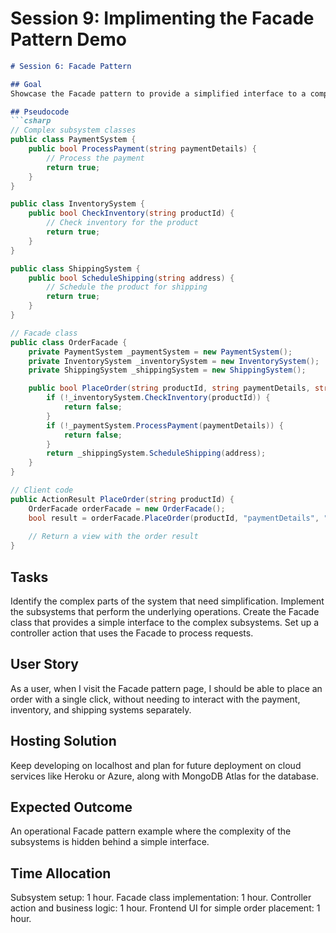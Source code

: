 
# Session 9: Implimenting the Facade Pattern Demo

```markdown
# Session 6: Facade Pattern

## Goal
Showcase the Facade pattern to provide a simplified interface to a complex system, making it easier for client applications to interact with the system.

## Pseudocode
```csharp
// Complex subsystem classes
public class PaymentSystem {
    public bool ProcessPayment(string paymentDetails) {
        // Process the payment
        return true;
    }
}

public class InventorySystem {
    public bool CheckInventory(string productId) {
        // Check inventory for the product
        return true;
    }
}

public class ShippingSystem {
    public bool ScheduleShipping(string address) {
        // Schedule the product for shipping
        return true;
    }
}

// Facade class
public class OrderFacade {
    private PaymentSystem _paymentSystem = new PaymentSystem();
    private InventorySystem _inventorySystem = new InventorySystem();
    private ShippingSystem _shippingSystem = new ShippingSystem();

    public bool PlaceOrder(string productId, string paymentDetails, string address) {
        if (!_inventorySystem.CheckInventory(productId)) {
            return false;
        }
        if (!_paymentSystem.ProcessPayment(paymentDetails)) {
            return false;
        }
        return _shippingSystem.ScheduleShipping(address);
    }
}

// Client code
public ActionResult PlaceOrder(string productId) {
    OrderFacade orderFacade = new OrderFacade();
    bool result = orderFacade.PlaceOrder(productId, "paymentDetails", "address");
    
    // Return a view with the order result
}
```

## Tasks
Identify the complex parts of the system that need simplification.
Implement the subsystems that perform the underlying operations.
Create the Facade class that provides a simple interface to the complex subsystems.
Set up a controller action that uses the Facade to process requests.
## User Story
As a user, when I visit the Facade pattern page, I should be able to place an order with a single click, without needing to interact with the payment, inventory, and shipping systems separately.

## Hosting Solution
Keep developing on localhost and plan for future deployment on cloud services like Heroku or Azure, along with MongoDB Atlas for the database.

## Expected Outcome
An operational Facade pattern example where the complexity of the subsystems is hidden behind a simple interface.

## Time Allocation
Subsystem setup: 1 hour.
Facade class implementation: 1 hour.
Controller action and business logic: 1 hour.
Frontend UI for simple order placement: 1 hour.
